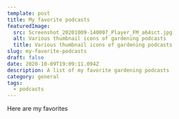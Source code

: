 ```yaml
---
template: post
title: My favorite podcasts
featuredImage:
  src: Screenshot_20201009-140007_Player_FM_a64sct.jpg
  alt: Various thumbnail icons of gardening podcasts
  title: Various thumbnail icons of gardening podcasts
slug: my-favorite-podcasts
draft: false
date: 2020-10-09T19:09:11.094Z
description: A list of my favorite gardening podcasts
category: general
tags:
  - podcasts
---
```

Here are my favorites